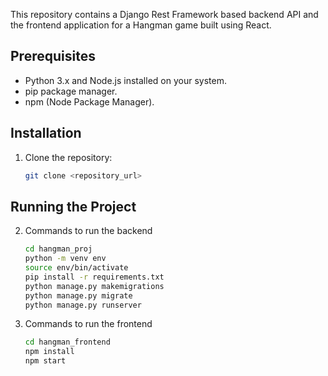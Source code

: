 
This repository contains a Django Rest Framework based backend API and the frontend application for a Hangman game built using React.

## Prerequisites

- Python 3.x and Node.js installed on your system.
- pip package manager.
- npm (Node Package Manager).

## Installation

1. Clone the repository:

   ```bash
   git clone <repository_url>

## Running the Project

2. Commands to run the backend
   ```bash
   cd hangman_proj
   python -m venv env
   source env/bin/activate
   pip install -r requirements.txt
   python manage.py makemigrations
   python manage.py migrate
   python manage.py runserver

4. Commands to run the frontend
   ```bash
   cd hangman_frontend
   npm install
   npm start
